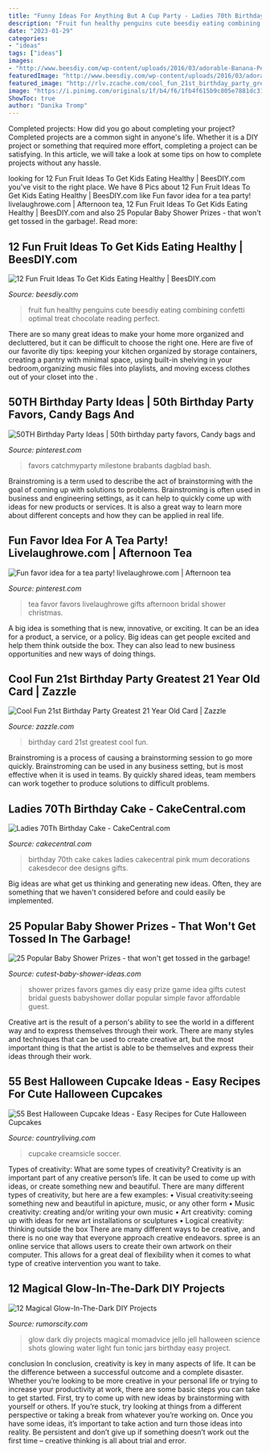 ```yaml
---
title: "Funny Ideas For Anything But A Cup Party - Ladies 70th Birthday Cake"
description: "Fruit fun healthy penguins cute beesdiy eating combining confetti optimal treat chocolate reading perfect"
date: "2023-01-29"
categories:
- "ideas"
tags: ["ideas"]
images:
- "http://www.beesdiy.com/wp-content/uploads/2016/03/adorable-Banana-Penguins-beesdiy.jpg"
featuredImage: "http://www.beesdiy.com/wp-content/uploads/2016/03/adorable-Banana-Penguins-beesdiy.jpg"
featured_image: "http://rlv.zcache.com/cool_fun_21st_birthday_party_greatest_21_year_old_card-rf8c054e133cc4f78864838e880aef68c_xvuat_8byvr_630.jpg?view_padding=[285%2C0%2C285%2C0]"
image: "https://i.pinimg.com/originals/1f/b4/f6/1fb4f615b9c805e7881dc3113efaf054.jpg"
ShowToc: true
author: "Danika Tromp"
---
```



Completed projects: How did you go about completing your project?
Completed projects are a common sight in anyone's life. Whether it is a DIY project or something that required more effort, completing a project can be satisfying. In this article, we will take a look at some tips on how to complete projects without any hassle.

	

		
looking for 12 Fun Fruit Ideas To Get Kids Eating Healthy | BeesDIY.com you've visit to the right place. We have 8 Pics about 12 Fun Fruit Ideas To Get Kids Eating Healthy | BeesDIY.com like Fun favor idea for a tea party! livelaughrowe.com | Afternoon tea, 12 Fun Fruit Ideas To Get Kids Eating Healthy | BeesDIY.com and also 25 Popular Baby Shower Prizes - that won&#039;t get tossed in the garbage!. Read more:
		
    
## 12 Fun Fruit Ideas To Get Kids Eating Healthy | BeesDIY.com

<img loading=lazy src="http://www.beesdiy.com/wp-content/uploads/2016/03/adorable-Banana-Penguins-beesdiy.jpg" onerror="this.onerror=null;this.src='https://tse3.mm.bing.net/th?id=OIP.7eBqJTdu5cDJC68aw2TezAHaHd&amp;pid=15.1';" alt="12 Fun Fruit Ideas To Get Kids Eating Healthy | BeesDIY.com">

_Source: beesdiy.com_

>fruit fun healthy penguins cute beesdiy eating combining confetti optimal treat chocolate reading perfect. 

	

There are so many great ideas to make your home more organized and decluttered, but it can be difficult to choose the right one. Here are five of our favorite diy tips: keeping your kitchen organized by storage containers, creating a pantry with minimal space, using built-in shelving in your bedroom,organizing music files into playlists, and moving excess clothes out of your closet into the .

    
## 50TH Birthday Party Ideas | 50th Birthday Party Favors, Candy Bags And

<img loading=lazy src="https://s-media-cache-ak0.pinimg.com/736x/38/91/f1/3891f1eb4f31b0bd87d92800d624f332.jpg" onerror="this.onerror=null;this.src='https://tse2.mm.bing.net/th?id=OIP.2_T7IydOEXYn77RTNqjndwHaJ6&amp;pid=15.1';" alt="50TH Birthday Party Ideas | 50th birthday party favors, Candy bags and">

_Source: pinterest.com_

>favors catchmyparty milestone brabants dagblad bash. 

	

Brainstroming is a term used to describe the act of brainstorming with the goal of coming up with solutions to problems. Brainstroming is often used in business and engineering settings, as it can help to quickly come up with ideas for new products or services. It is also a great way to learn more about different concepts and how they can be applied in real life.

    
## Fun Favor Idea For A Tea Party! Livelaughrowe.com | Afternoon Tea

<img loading=lazy src="https://i.pinimg.com/originals/1f/b4/f6/1fb4f615b9c805e7881dc3113efaf054.jpg" onerror="this.onerror=null;this.src='https://tse1.mm.bing.net/th?id=OIP._LiK53gyTXpWd7Ak8I7jSAHaLH&amp;pid=15.1';" alt="Fun favor idea for a tea party! livelaughrowe.com | Afternoon tea">

_Source: pinterest.com_

>tea favor favors livelaughrowe gifts afternoon bridal shower christmas. 

	

A big idea is something that is new, innovative, or exciting. It can be an idea for a product, a service, or a policy. Big ideas can get people excited and help them think outside the box. They can also lead to new business opportunities and new ways of doing things.

    
## Cool Fun 21st Birthday Party Greatest 21 Year Old Card | Zazzle

<img loading=lazy src="http://rlv.zcache.com/cool_fun_21st_birthday_party_greatest_21_year_old_card-rf8c054e133cc4f78864838e880aef68c_xvuat_8byvr_630.jpg?view_padding=[285%2C0%2C285%2C0]" onerror="this.onerror=null;this.src='https://tse4.mm.bing.net/th?id=OIP.PEk6ovhqGbLGA_JYDQF8IQHaD4&amp;pid=15.1';" alt="Cool Fun 21st Birthday Party Greatest 21 Year Old Card | Zazzle">

_Source: zazzle.com_

>birthday card 21st greatest cool fun. 

	

Brainstroming is a process of causing a brainstorming session to go more quickly. Brainstroming can be used in any business setting, but is most effective when it is used in teams. By quickly shared ideas, team members can work together to produce solutions to difficult problems.

    
## Ladies 70Th Birthday Cake - CakeCentral.com

<img loading=lazy src="https://cdn001.cakecentral.com/gallery/2015/03/900_871426R6bN_ladies-70th-birthday-cake.jpg" onerror="this.onerror=null;this.src='https://tse2.mm.bing.net/th?id=OIP.pgHuav9H4SBAtKbC4GuLtQHaHa&amp;pid=15.1';" alt="Ladies 70Th Birthday Cake - CakeCentral.com">

_Source: cakecentral.com_

>birthday 70th cake cakes ladies cakecentral pink mum decorations cakesdecor dee designs gifts. 

	

Big ideas are what get us thinking and generating new ideas. Often, they are something that we haven't considered before and could easily be implemented.

    
## 25 Popular Baby Shower Prizes - That Won&#039;t Get Tossed In The Garbage!

<img loading=lazy src="https://www.cutest-baby-shower-ideas.com/images/easyprizeideas3.png" onerror="this.onerror=null;this.src='https://tse2.mm.bing.net/th?id=OIP.CElQUAgMoV1XzxGJCGK4hwHaLG&amp;pid=15.1';" alt="25 Popular Baby Shower Prizes - that won&#039;t get tossed in the garbage!">

_Source: cutest-baby-shower-ideas.com_

>shower prizes favors games diy easy prize game idea gifts cutest bridal guests babyshower dollar popular simple favor affordable guest. 

	

Creative art is the result of a person's ability to see the world in a different way and to express themselves through their work. There are many styles and techniques that can be used to create creative art, but the most important thing is that the artist is able to be themselves and express their ideas through their work.

    
## 55 Best Halloween Cupcake Ideas - Easy Recipes For Cute Halloween Cupcakes

<img loading=lazy src="https://hips.hearstapps.com/clv.h-cdn.co/assets/17/25/1497901160-pumpkin-cupcakes.jpg?crop=1.0xw:1xh;center,top&amp;resize=480:*" onerror="this.onerror=null;this.src='https://tse1.mm.bing.net/th?id=OIP.26rB0Un4yXBXPoe-yiAmVQHaLH&amp;pid=15.1';" alt="55 Best Halloween Cupcake Ideas - Easy Recipes for Cute Halloween Cupcakes">

_Source: countryliving.com_

>cupcake creamsicle soccer. 

	

Types of creativity: What are some types of creativity?
Creativity is an important part of any creative person’s life. It can be used to come up with ideas, or create something new and beautiful. There are many different types of creativity, but here are a few examples: 
• Visual creativity:seeing something new and beautiful in apicture, music, or any other form 
• Music creativity: creating and/or writing your own music 
• Art creativity: coming up with ideas for new art installations or sculptures 
• Logical creativity: thinking outside the box 
There are many different ways to be creative, and there is no one way that everyone approach creative endeavors. spree is an online service that allows users to create their own artwork on their computer. This allows for a great deal of flexibility when it comes to what type of creative intervention you want to take.

    
## 12 Magical Glow-In-The-Dark DIY Projects

<img loading=lazy src="https://rumorscity.com/wp-content/uploads/2015/01/Magical-Glow-In-The-Dark-DIY-Projects-10.jpg" onerror="this.onerror=null;this.src='https://tse2.mm.bing.net/th?id=OIP.mieneNxKWlRtGedGvCEyrQHaLH&amp;pid=15.1';" alt="12 Magical Glow-In-The-Dark DIY Projects">

_Source: rumorscity.com_

>glow dark diy projects magical momadvice jello jell halloween science shots glowing water light fun tonic jars birthday easy project. 

	

conclusion
In conclusion, creativity is key in many aspects of life. It can be the difference between a successful outcome and a complete disaster. Whether you’re looking to be more creative in your personal life or trying to increase your productivity at work, there are some basic steps you can take to get started.
First, try to come up with new ideas by brainstorming with yourself or others. If you’re stuck, try looking at things from a different perspective or taking a break from whatever you’re working on. Once you have some ideas, it’s important to take action and turn those ideas into reality. Be persistent and don’t give up if something doesn’t work out the first time – creative thinking is all about trial and error.

